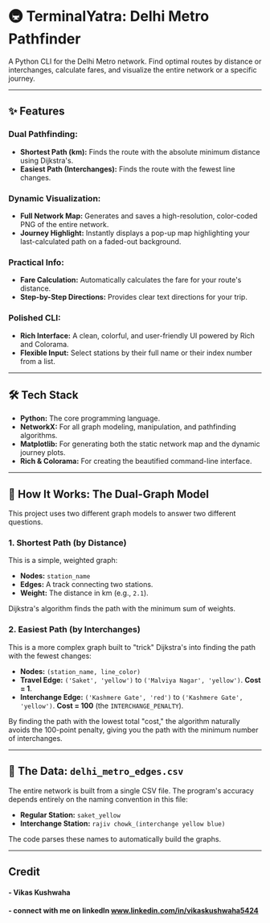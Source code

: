 # 🚇 TerminalYatra: Delhi Metro Pathfinder

A Python CLI for the Delhi Metro network. Find optimal routes by distance or interchanges, calculate fares, and visualize the entire network or a specific journey.

---

## ✨ Features

### Dual Pathfinding:
* **Shortest Path (km):** Finds the route with the absolute minimum distance using Dijkstra's.
* **Easiest Path (Interchanges):** Finds the route with the fewest line changes.

### Dynamic Visualization:
* **Full Network Map:** Generates and saves a high-resolution, color-coded PNG of the entire network.
* **Journey Highlight:** Instantly displays a pop-up map highlighting your last-calculated path on a faded-out background.

### Practical Info:
* **Fare Calculation:** Automatically calculates the fare for your route's distance.
* **Step-by-Step Directions:** Provides clear text directions for your trip.

### Polished CLI:
* **Rich Interface:** A clean, colorful, and user-friendly UI powered by Rich and Colorama.
* **Flexible Input:** Select stations by their full name or their index number from a list.

---

## 🛠️ Tech Stack

* **Python:** The core programming language.
* **NetworkX:** For all graph modeling, manipulation, and pathfinding algorithms.
* **Matplotlib:** For generating both the static network map and the dynamic journey plots.
* **Rich & Colorama:** For creating the beautified command-line interface.

---

## 🧠 How It Works: The Dual-Graph Model

This project uses two different graph models to answer two different questions.

### 1. Shortest Path (by Distance)
This is a simple, weighted graph:
* **Nodes:** `station_name`
* **Edges:** A track connecting two stations.
* **Weight:** The distance in km (e.g., `2.1`).

Dijkstra's algorithm finds the path with the minimum sum of weights.

### 2. Easiest Path (by Interchanges)
This is a more complex graph built to "trick" Dijkstra's into finding the path with the fewest changes:
* **Nodes:** `(station_name, line_color)`
* **Travel Edge:** `('Saket', 'yellow')` to `('Malviya Nagar', 'yellow')`. **Cost = 1**.
* **Interchange Edge:** `('Kashmere Gate', 'red')` to `('Kashmere Gate', 'yellow')`. **Cost = 100** (the `INTERCHANGE_PENALTY`).

By finding the path with the lowest total "cost," the algorithm naturally avoids the 100-point penalty, giving you the path with the minimum number of interchanges.

---

## 📂 The Data: `delhi_metro_edges.csv`

The entire network is built from a single CSV file. The program's accuracy depends entirely on the naming convention in this file:

* **Regular Station:** `saket_yellow`
* **Interchange Station:** `rajiv chowk_(interchange yellow blue)`

The code parses these names to automatically build the graphs.

---




 ## Credit
 #### - Vikas Kushwaha
 #### - connect with me on linkedln www.linkedin.com/in/vikaskushwaha5424


